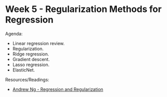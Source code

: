 # Week 5 - Regularization Methods for Regression

Agenda:  
- Linear regression review.  
- Regularization.  
- Ridge regression.  
- Gradient descent.  
- Lasso regression.  
- ElasticNet.  

Resources/Readings:
- [Andrew Ng - Regression and Regularization](https://www.youtube.com/watch?v=4b4MUYve_U8)
